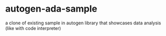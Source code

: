 # autogen-ada-sample
a clone of existing sample in autogen library that showcases data analysis (like with code interpreter)
